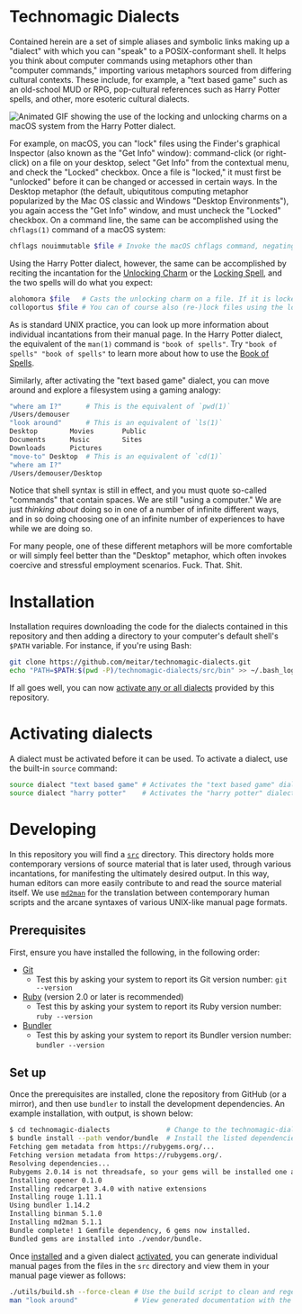 # Technomagic Dialects

Contained herein are a set of simple aliases and symbolic links making up a "dialect" with which you can "speak" to a POSIX-conformant shell. It helps you think about computer commands using metaphors other than "computer commands," importing various metaphors sourced from differing cultural contexts. These include, for example, a "text based game" such as an old-school MUD or RPG, pop-cultural references such as Harry Potter spells, and other, more esoteric cultural dialects.

![Animated GIF showing the use of the locking and unlocking charms on a macOS system from the Harry Potter dialect.](https://i.imgur.com/NhE2S80.gif)

For example, on macOS, you can "lock" files using the Finder's graphical Inspector (also known as the "Get Info" window): command-click (or right-click) on a file on your desktop, select "Get Info" from the contextual menu, and check the "Locked" checkbox. Once a file is "locked," it must first be "unlocked" before it can be changed or accessed in certain ways. In the Desktop metaphor (the default, ubiqutitous computing metaphor popularized by the Mac OS classic and Windows "Desktop Environments"), you again access the "Get Info" window, and must uncheck the "Locked" checkbox. On a command line, the same can be accomplished using the `chflags(1)` command of a macOS system:

```sh
chflags nouimmutable $file # Invoke the macOS chflags command, negating the "user immutable" flag on "$file"
```

Using the Harry Potter dialect, however, the same can be accomplished by reciting the incantation for the [Unlocking Charm](https://harrypotter.wikia.com/wiki/Unlocking_Charm) or the [Locking Spell](https://harrypotter.wikia.com/wiki/Locking_Spell), and the two spells will do what you expect:

```sh
alohomora $file   # Casts the unlocking charm on a file. If it is locked, it will now be unlocked.
colloportus $file # You can of course also (re-)lock files using the locking spell.
```

As is standard UNIX practice, you can look up more information about individual incantations from their manual page. In the Harry Potter dialect, the equivalent of the `man(1)` command is `"book of spells"`. Try `"book of spells" "book of spells"` to learn more about how to use the [Book of Spells](https://harrypotter.wikia.com/wiki/Book_of_Spells).

Similarly, after activating the "text based game" dialect, you can move around and explore a filesystem using a gaming analogy:

```sh
"where am I?"      # This is the equivalent of `pwd(1)`
/Users/demouser
"look around"      # This is an equivalent of `ls(1)`
Desktop        Movies       Public
Documents      Music        Sites
Downloads      Pictures
"move-to" Desktop  # This is an equivalent of `cd(1)`
"where am I?"
/Users/demouser/Desktop
```

Notice that shell syntax is still in effect, and you must quote so-called "commands" that contain spaces. We are still "using a computer." We are just *thinking about* doing so in one of a number of infinite different ways, and in so doing choosing one of an infinite number of experiences to have while we are doing so.

For many people, one of these different metaphors will be more comfortable or will simply feel better than the "Desktop" metaphor, which often invokes coercive and stressful employment scenarios. Fuck. That. Shit.

# Installation

Installation requires downloading the code for the dialects contained in this repository and then adding a directory to your computer's default shell's `$PATH` variable. For instance, if you're using Bash:

```sh
git clone https://github.com/meitar/technomagic-dialects.git              # Download the source code.
echo "PATH=$PATH:$(pwd -P)/technomagic-dialects/src/bin" >> ~/.bash_login # Append the technomagic-dialect's bin directory to your Bash shell's auto-sourced PATH.
```

If all goes well, you can now [activate any or all dialects](#activating-dialects) provided by this repository.

# Activating dialects 

A dialect must be activated before it can be used. To activate a dialect, use the built-in `source` command:

```sh
source dialect "text based game" # Activates the "text based game" dialect.
source dialect "harry potter"    # Activates the "harry potter" dialect.
```

# Developing

In this repository you will find a [`src`](src/) directory. This directory holds more contemporary versions of source material that is later used, through various incantations, for manifesting the ultimately desired output. In this way, human editors can more easily contribute to and read the source material itself. We use [`md2man`](https://github.com/sunaku/md2man) for the translation between contemporary human scripts and the arcane syntaxes of various UNIX-like manual page formats.

## Prerequisites

First, ensure you have installed the following, in the following order:

* [Git](https://git-scm.com/)
    * Test this by asking your system to report its Git version number: `git --version`
* [Ruby](https://www.ruby-lang.org/) (version 2.0 or later is recommended)
    * Test this by asking your system to report its Ruby version number: `ruby --version`
* [Bundler](https://bundler.io/)
    * Test this by asking your system to report its Bundler version number: `bundler --version`

## Set up

Once the prerequisites are installed, clone the repository from GitHub (or a mirror), and then use `bundler` to install the development dependencies. An example installation, with output, is shown below:

```sh
$ cd technomagic-dialects              # Change to the technomagic-dialects folder.
$ bundle install --path vendor/bundle  # Install the listed dependencies.
Fetching gem metadata from https://rubygems.org/...
Fetching version metadata from https://rubygems.org/.
Resolving dependencies...
Rubygems 2.0.14 is not threadsafe, so your gems will be installed one at a time. Upgrade to Rubygems 2.1.0 or higher to enable parallel gem installation.
Installing opener 0.1.0
Installing redcarpet 3.4.0 with native extensions
Installing rouge 1.11.1
Using bundler 1.14.2
Installing binman 5.1.0
Installing md2man 5.1.1
Bundle complete! 1 Gemfile dependency, 6 gems now installed.
Bundled gems are installed into ./vendor/bundle.
```

Once [installed](#installation) and a given dialect [activated](#activating-dialects), you can generate individual manual pages from the files in the `src` directory and view them in your manual page viewer as follows:

```sh
./utils/build.sh --force-clean # Use the build script to clean and regenerate the docs.
man "look around"              # View generated documentation with the man page viewer.
```
